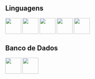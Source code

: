 ## Linguagens  
<img height="50" width="50" src="https://cdn.jsdelivr.net/gh/devicons/devicon@latest/icons/javascript/javascript-original.svg" /> <img height="50" width="50" src="https://cdn.jsdelivr.net/gh/devicons/devicon@latest/icons/typescript/typescript-original.svg" /> <img height="50" width="50" src="https://cdn.jsdelivr.net/gh/devicons/devicon@latest/icons/html5/html5-original.svg" /> <img height="50" width="50" src="https://cdn.jsdelivr.net/gh/devicons/devicon@latest/icons/css3/css3-original.svg" /> <img height="50" width="50" src="https://cdn.jsdelivr.net/gh/devicons/devicon@latest/icons/cplusplus/cplusplus-original.svg" />
## Banco de Dados 
<img height="50" width="50" src="https://cdn.jsdelivr.net/gh/devicons/devicon@latest/icons/microsoftsqlserver/microsoftsqlserver-original.svg" /> <img height="50" width="50" src="https://cdn.jsdelivr.net/gh/devicons/devicon@latest/icons/mysql/mysql-original.svg" />
